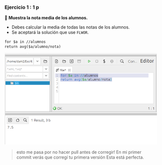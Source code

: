 ### **Ejercicio 1** : 1 p 
📌 **Muestra la nota media de los alumnos.**  
- Debes calcular la media de todas las notas de los alumnos.  
- Se aceptará la solución que use `FLWOR`.

```
for $a in //alumnos
return avg($a/alumno/nota)
```
![alt text](capturas/1.png)

> esto me pasa por no hacer pull antes de corregir! 
> En mi primer commit verás que corregí tu primera versión
> Esta está perfecta.